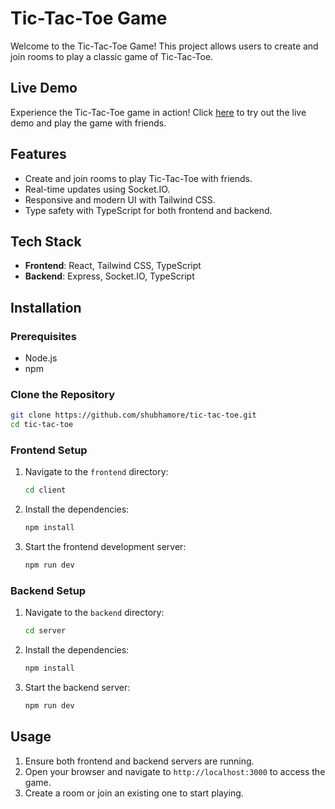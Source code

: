 # Tic-Tac-Toe Game

Welcome to the Tic-Tac-Toe Game! This project allows users to create and join rooms to play a classic game of Tic-Tac-Toe. 

## Live Demo

Experience the Tic-Tac-Toe game in action! Click [here](https://tic-tac-toe-shubham.onrender.com/) to try out the live demo and play the game with friends.


## Features

- Create and join rooms to play Tic-Tac-Toe with friends.
- Real-time updates using Socket.IO.
- Responsive and modern UI with Tailwind CSS.
- Type safety with TypeScript for both frontend and backend.

## Tech Stack

- **Frontend**: React, Tailwind CSS, TypeScript
- **Backend**: Express, Socket.IO, TypeScript

## Installation

### Prerequisites

- Node.js 
- npm

### Clone the Repository

```bash
git clone https://github.com/shubhamore/tic-tac-toe.git
cd tic-tac-toe
```

### Frontend Setup

1. Navigate to the `frontend` directory:

    ```bash
    cd client
    ```

2. Install the dependencies:

    ```bash
    npm install
    ```

3. Start the frontend development server:

    ```bash
    npm run dev
    ```

### Backend Setup

1. Navigate to the `backend` directory:

    ```bash
    cd server
    ```

2. Install the dependencies:

    ```bash
    npm install
    ```

3. Start the backend server:

    ```bash
    npm run dev
    ```

## Usage

1. Ensure both frontend and backend servers are running.
2. Open your browser and navigate to `http://localhost:3000` to access the game.
3. Create a room or join an existing one to start playing.



